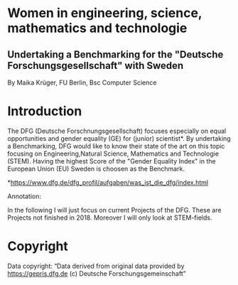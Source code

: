 # Women in engineering, science, mathematics and technologie 
## Undertaking a Benchmarking for the "Deutsche Forschungsgesellschaft" with Sweden

By Maika Krüger, FU Berlin, Bsc Computer Science

# Introduction

The DFG (Deutsche Forschnungsgesellschaft) focuses especially on equal opportunities and gender equality (GE) for (junior) scientist*. By undertaking a Benchmarking, DFG would like to know their state of the art on this topic focusing on Engineering,Natural Science, Mathematics and Technologie (STEM). Having the highest Score of the "Gender Equality Index" in the European Union (EU) Sweden is choosen as the Benchmark.

*https://www.dfg.de/dfg_profil/aufgaben/was_ist_die_dfg/index.html

Annotation:

In the following I will just focus on current Projects of the DFG. These are Projects not finished in 2018. Moreover I will only look at STEM-fields.

# Copyright
Data copyright: “Data derived from original data provided by https://gepris.dfg.de (c) Deutsche Forschungsgemeinschaft”
